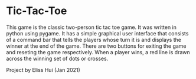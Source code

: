 # Tic-Tac-Toe
This game is the classic two-person tic tac toe game. It was written in python using pygame. It has a simple graphical user interface that consists of a command bar that tells the players whose turn it is and displays the winner at the end of the game. There are two buttons for exiting the game and reseting the game respectively. When a player wins, a red line is drawn across the winning set of dots or crosses.

Project by Eliss Hui (Jan 2021)
